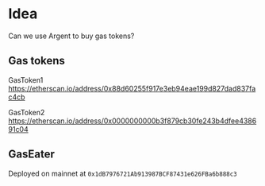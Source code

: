 # Idea

Can we use Argent to buy gas tokens?

## Gas tokens

GasToken1
https://etherscan.io/address/0x88d60255f917e3eb94eae199d827dad837fac4cb

GasToken2
https://etherscan.io/address/0x0000000000b3f879cb30fe243b4dfee438691c04

## GasEater

Deployed on mainnet at `0x1dB7976721Ab913987BCF87431e626FBa6b888c3`